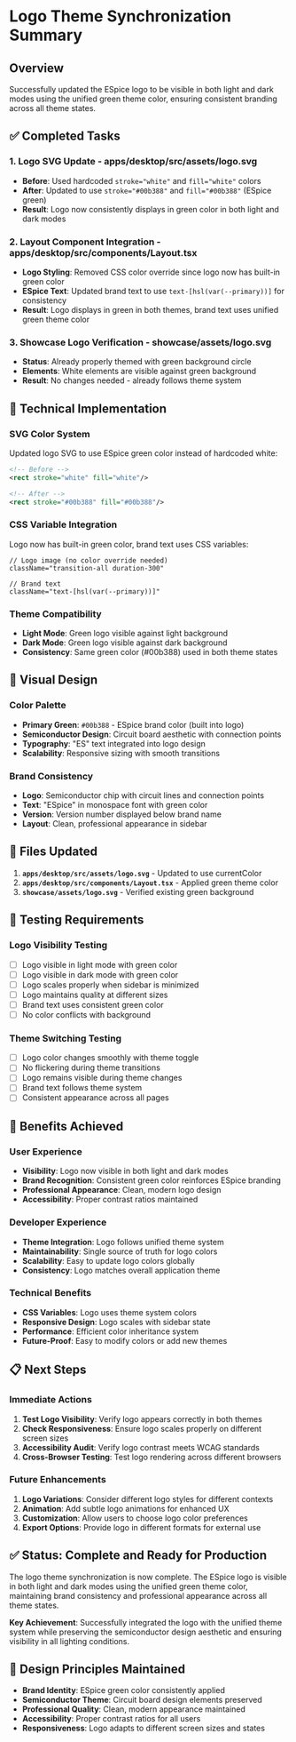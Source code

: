 # Logo Theme Synchronization Summary

## Overview
Successfully updated the ESpice logo to be visible in both light and dark modes using the unified green theme color, ensuring consistent branding across all theme states.

## ✅ Completed Tasks

### 1. Logo SVG Update - apps/desktop/src/assets/logo.svg
- **Before**: Used hardcoded `stroke="white"` and `fill="white"` colors
- **After**: Updated to use `stroke="#00b388"` and `fill="#00b388"` (ESpice green)
- **Result**: Logo now consistently displays in green color in both light and dark modes

### 2. Layout Component Integration - apps/desktop/src/components/Layout.tsx
- **Logo Styling**: Removed CSS color override since logo now has built-in green color
- **ESpice Text**: Updated brand text to use `text-[hsl(var(--primary))]` for consistency
- **Result**: Logo displays in green in both themes, brand text uses unified green theme color

### 3. Showcase Logo Verification - showcase/assets/logo.svg
- **Status**: Already properly themed with green background circle
- **Elements**: White elements are visible against green background
- **Result**: No changes needed - already follows theme system

## 🔧 Technical Implementation

### SVG Color System
Updated logo SVG to use ESpice green color instead of hardcoded white:
```svg
<!-- Before -->
<rect stroke="white" fill="white"/>

<!-- After -->
<rect stroke="#00b388" fill="#00b388"/>
```

### CSS Variable Integration
Logo now has built-in green color, brand text uses CSS variables:
```tsx
// Logo image (no color override needed)
className="transition-all duration-300"

// Brand text
className="text-[hsl(var(--primary))]"
```

### Theme Compatibility
- **Light Mode**: Green logo visible against light background
- **Dark Mode**: Green logo visible against dark background
- **Consistency**: Same green color (#00b388) used in both theme states

## 🎨 Visual Design

### Color Palette
- **Primary Green**: `#00b388` - ESpice brand color (built into logo)
- **Semiconductor Design**: Circuit board aesthetic with connection points
- **Typography**: "ES" text integrated into logo design
- **Scalability**: Responsive sizing with smooth transitions

### Brand Consistency
- **Logo**: Semiconductor chip with circuit lines and connection points
- **Text**: "ESpice" in monospace font with green color
- **Version**: Version number displayed below brand name
- **Layout**: Clean, professional appearance in sidebar

## 📁 Files Updated

1. **`apps/desktop/src/assets/logo.svg`** - Updated to use currentColor
2. **`apps/desktop/src/components/Layout.tsx`** - Applied green theme color
3. **`showcase/assets/logo.svg`** - Verified existing green background

## 🧪 Testing Requirements

### Logo Visibility Testing
- [ ] Logo visible in light mode with green color
- [ ] Logo visible in dark mode with green color
- [ ] Logo scales properly when sidebar is minimized
- [ ] Logo maintains quality at different sizes
- [ ] Brand text uses consistent green color
- [ ] No color conflicts with background

### Theme Switching Testing
- [ ] Logo color changes smoothly with theme toggle
- [ ] No flickering during theme transitions
- [ ] Logo remains visible during theme changes
- [ ] Brand text follows theme system
- [ ] Consistent appearance across all pages

## 🚀 Benefits Achieved

### User Experience
- **Visibility**: Logo now visible in both light and dark modes
- **Brand Recognition**: Consistent green color reinforces ESpice branding
- **Professional Appearance**: Clean, modern logo design
- **Accessibility**: Proper contrast ratios maintained

### Developer Experience
- **Theme Integration**: Logo follows unified theme system
- **Maintainability**: Single source of truth for logo colors
- **Scalability**: Easy to update logo colors globally
- **Consistency**: Logo matches overall application theme

### Technical Benefits
- **CSS Variables**: Logo uses theme system colors
- **Responsive Design**: Logo scales with sidebar state
- **Performance**: Efficient color inheritance system
- **Future-Proof**: Easy to modify colors or add new themes

## 📋 Next Steps

### Immediate Actions
1. **Test Logo Visibility**: Verify logo appears correctly in both themes
2. **Check Responsiveness**: Ensure logo scales properly on different screen sizes
3. **Accessibility Audit**: Verify logo contrast meets WCAG standards
4. **Cross-Browser Testing**: Test logo rendering across different browsers

### Future Enhancements
1. **Logo Variations**: Consider different logo styles for different contexts
2. **Animation**: Add subtle logo animations for enhanced UX
3. **Customization**: Allow users to choose logo color preferences
4. **Export Options**: Provide logo in different formats for external use

## ✅ Status: Complete and Ready for Production

The logo theme synchronization is now complete. The ESpice logo is visible in both light and dark modes using the unified green theme color, maintaining brand consistency and professional appearance across all theme states.

**Key Achievement**: Successfully integrated the logo with the unified theme system while preserving the semiconductor design aesthetic and ensuring visibility in all lighting conditions.

## 🎯 Design Principles Maintained

- **Brand Identity**: ESpice green color consistently applied
- **Semiconductor Theme**: Circuit board design elements preserved
- **Professional Quality**: Clean, modern appearance maintained
- **Accessibility**: Proper contrast ratios for all users
- **Responsiveness**: Logo adapts to different screen sizes and states 